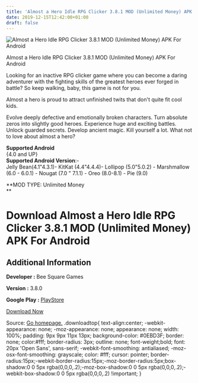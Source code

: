 ```yaml
---
title: 'Almost a Hero Idle RPG Clicker 3.8.1 MOD (Unlimited Money) APK For Android'
date: 2019-12-15T12:42:00+01:00
draft: false
---
```


![Almost a Hero Idle RPG Clicker 3.8.1 MOD (Unlimited Money) APK For Android](https://i1.wp.com/apkhome.net/wp-content/uploads/2019/12/Almost-a-Hero-Idle-RPG-Clicker-3.8.1-MOD-Unlimited-Money.png "Almost a Hero Idle RPG Clicker 3.8.1 MOD (Unlimited Money) APK For Android")

  

Almost a Hero Idle RPG Clicker 3.8.1 MOD (Unlimited Money) APK For Android

Looking for an inactive RPG clicker game where you can become a daring adventurer with the fighting skills of the greatest heroes ever forged in battle? So keep walking, baby, this game is not for you.

Almost a hero is proud to attract unfinished twits that don't quite fit cool kids.

Evolve deeply defective and emotionally broken characters. Turn absolute zeros into slightly good heroes. Experience huge and exciting battles. Unlock guarded secrets. Develop ancient magic. Kill yourself a lot. What not to love about almost a hero?

**Supported Android**  
{4.0 and UP}  
**Supported Android Version**:-  
Jelly Bean(4.1"4.3.1)- KitKat (4.4"4.4.4)- Lollipop (5.0"5.0.2) - Marshmallow (6.0 - 6.0.1) - Nougat (7.0 " 7.1.1) - Oreo (8.0-8.1) - Pie (9.0)

**MOD TYPE: Unlimited Money  
**

Download Almost a Hero Idle RPG Clicker 3.8.1 MOD (Unlimited Money) APK For Android
===================================================================================

Additional Information
----------------------

**Developer :** Bee Square Games

**Version :** 3.8.0

**Google Play :** [PlayStore](https://play.google.com/store/apps/details?id=com.beesquare.almostahero)

  

[Download Now](https://store4app.co/post/almost-a-hero-idle-rpg-clicker-3-8-1-mod-unlimited-money-apk-for-android_1576397817)

  
Source: [Go homepage.](https://store4app.co/post/almost-a-hero-idle-rpg-clicker-3-8-1-mod-unlimited-money-apk-for-android_1576397817) .downloadtop{ text-align:center; -webkit-appearance: none; -moz-appearance: none; appearance: none; width: 100%; padding: 9px 9px 11px 13px; background-color: #0EBD3F; border: none; color:#fff; border-radius: 3px; outline: none; font-weight;bold; font: 20px 'Open Sans', sans-serif; -webkit-font-smoothing: antialiased; -moz-osx-font-smoothing: grayscale; color: #fff; cursor: pointer; border-radius:15px;-webkit-border-radius:15px;-moz-border-radius:5px;box-shadow:0 0 5px rgba(0,0,0,.2);-moz-box-shadow:0 0 5px rgba(0,0,0,.2);-webkit-box-shadow:0 0 5px rgba(0,0,0,.2) !important; }